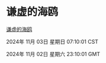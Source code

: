 # 谦虚的海鸥
[谦虚的海鸥](http://219.139.197.74:56308/qxdho/course/base/hotlink/index.php)

2024年 11月 03日 星期日 07:10:01 CST

2024年 11月 02日 星期六 23:10:01 GMT
